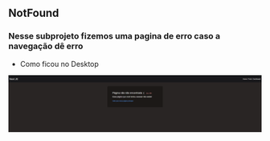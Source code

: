 

## NotFound
### Nesse subprojeto fizemos uma pagina de erro caso a navegação dê erro

* Como ficou no Desktop

<img src="./NotFound.png" />